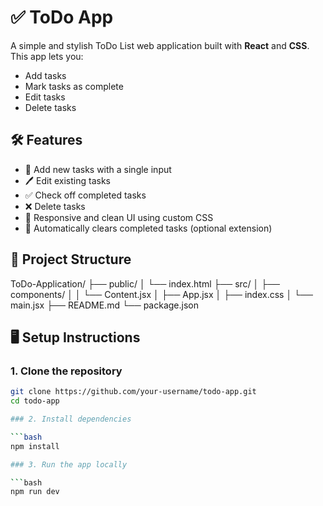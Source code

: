 # ✅ ToDo App

A simple and stylish ToDo List web application built with **React** and **CSS**. This app lets you:

- Add tasks
- Mark tasks as complete
- Edit tasks
- Delete tasks

## 🛠️ Features

- 📌 Add new tasks with a single input
- 🖊️ Edit existing tasks
- ✅ Check off completed tasks
- ❌ Delete tasks
- 🎨 Responsive and clean UI using custom CSS
- 💾 Automatically clears completed tasks (optional extension)

## 📂 Project Structure

ToDo-Application/
├── public/
│ └── index.html
├── src/
│ ├── components/
│ │ └── Content.jsx
│ ├── App.jsx
│ ├── index.css
│ └── main.jsx
├── README.md
└── package.json

## 🖥️ Setup Instructions

### 1. Clone the repository

```bash
git clone https://github.com/your-username/todo-app.git
cd todo-app

### 2. Install dependencies

```bash
npm install

### 3. Run the app locally

```bash
npm run dev
